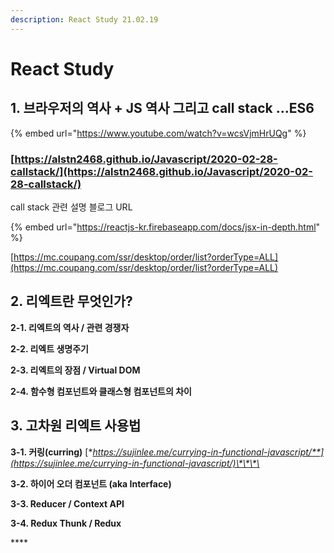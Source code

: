 ```yaml
---
description: React Study 21.02.19
---
```


# React Study

## 1. **브라우저의 역사 + JS 역사 그리고 call stack ...ES6**

{% embed url="https://www.youtube.com/watch?v=wcsVjmHrUQg" %}

### [https://alstn2468.github.io/Javascript/2020-02-28-callstack/](https://alstn2468.github.io/Javascript/2020-02-28-callstack/) 

call stack 관련 설명 블로그 URL

{% embed url="https://reactjs-kr.firebaseapp.com/docs/jsx-in-depth.html" %}

[https://mc.coupang.com/ssr/desktop/order/list?orderType=ALL](https://mc.coupang.com/ssr/desktop/order/list?orderType=ALL)

## **2. 리엑트란 무엇인가?**

**2-1. 리엑트의 역사 / 관련 경쟁자**

**2-2. 리엑트 생명주기**

**2-3. 리엑트의 장점 / Virtual DOM**

**2-4. 함수형 컴포넌트와 클래스형 컴포넌트의 차이**

## **3. 고차원 리엑트 사용법**

**3-1. 커링\(curring\)** [**https://sujinlee.me/currying-in-functional-javascript/**](https://sujinlee.me/currying-in-functional-javascript/)\*\*\*\*

**3-2. 하이어 오더 컴포넌트 \(aka Interface\)**

**3-3. Reducer / Context API**

**3-4. Redux Thunk / Redux** 

\*\*\*\*















 





